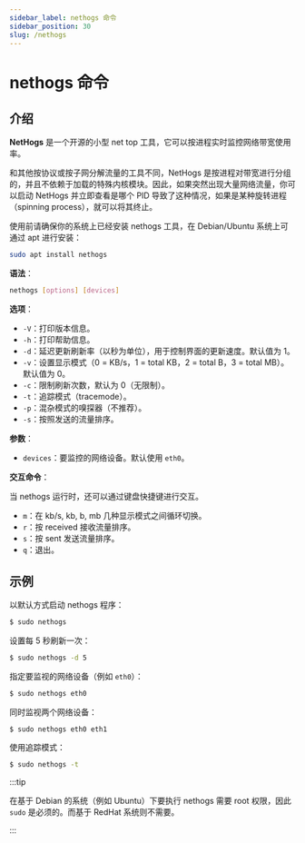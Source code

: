 ```yaml
---
sidebar_label: nethogs 命令
sidebar_position: 30
slug: /nethogs
---
```


# nethogs 命令



## 介绍

**NetHogs** 是一个开源的小型 net top 工具，它可以按进程实时监控网络带宽使用率。

和其他按协议或按子网分解流量的工具不同，NetHogs 是按进程对带宽进行分组的，并且不依赖于加载的特殊内核模块。因此，如果突然出现大量网络流量，你可以启动 NetHogs 并立即查看是哪个 PID 导致了这种情况，如果是某种旋转进程（spinning process），就可以将其终止。

使用前请确保你的系统上已经安装 nethogs 工具，在 Debian/Ubuntu 系统上可通过 apt 进行安装：

```bash
sudo apt install nethogs
```

**语法**：

```bash
nethogs [options] [devices]
```

**选项**：

- `-V`：打印版本信息。
- `-h`：打印帮助信息。
- `-d`：延迟更新刷新率（以秒为单位），用于控制界面的更新速度。默认值为 1。
- `-v`：设置显示模式（0 = KB/s，1 = total KB，2 = total B，3 = total MB）。默认值为 0。
- `-c`：限制刷新次数，默认为 0（无限制）。
- `-t`：追踪模式（tracemode）。
- `-p`：混杂模式的嗅探器（不推荐）。
- `-s`：按照发送的流量排序。

**参数**：

- `devices`：要监控的网络设备。默认使用 `eth0`。

**交互命令**：

当 nethogs 运行时，还可以通过键盘快捷键进行交互。

- `m`：在 kb/s, kb, b, mb 几种显示模式之间循环切换。
- `r`：按 received 接收流量排序。
- `s`：按 sent 发送流量排序。
- `q`：退出。



## 示例

以默认方式启动 nethogs 程序：

```bash
$ sudo nethogs
```

设置每 5 秒刷新一次：

```bash
$ sudo nethogs -d 5 
```

指定要监视的网络设备（例如 `eth0`）：

```bash
$ sudo nethogs eth0
```

同时监视两个网络设备：

```bash
$ sudo nethogs eth0 eth1
```

使用追踪模式：

```bash
$ sudo nethogs -t 
```

:::tip

在基于 Debian 的系统（例如 Ubuntu）下要执行 nethogs 需要 root 权限，因此 `sudo` 是必须的。而基于 RedHat 系统则不需要。

:::
